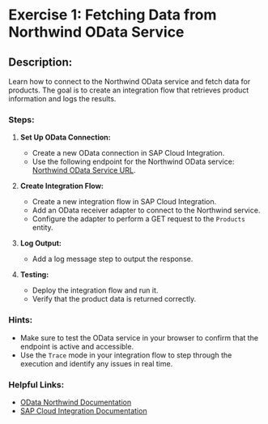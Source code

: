 # Exercise 1: Fetching Data from Northwind OData Service

## Description:
Learn how to connect to the Northwind OData service and fetch data for products. The goal is to create an integration flow that retrieves product information and logs the results.

### Steps:
1. **Set Up OData Connection:**
    - Create a new OData connection in SAP Cloud Integration.
    - Use the following endpoint for the Northwind OData service:  
      [Northwind OData Service URL](https://services.odata.org/V4/Northwind/Northwind.svc/).

2. **Create Integration Flow:**
    - Create a new integration flow in SAP Cloud Integration.
    - Add an OData receiver adapter to connect to the Northwind service.
    - Configure the adapter to perform a GET request to the `Products` entity.

3. **Log Output:**
    - Add a log message step to output the response.

4. **Testing:**
    - Deploy the integration flow and run it.
    - Verify that the product data is returned correctly.

### Hints:
- Make sure to test the OData service in your browser to confirm that the endpoint is active and accessible.
- Use the `Trace` mode in your integration flow to step through the execution and identify any issues in real time.

### Helpful Links:
- [OData Northwind Documentation](https://services.odata.org/V4/Northwind/Northwind.svc/)
- [SAP Cloud Integration Documentation](https://help.sap.com/viewer/product/SAP_CLOUD_PLATFORM_INTEGRATION/)
